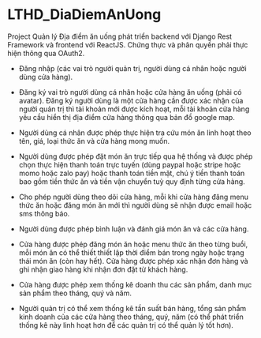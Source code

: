 # LTHD_DiaDiemAnUong
Project Quản lý Địa điểm ăn uống phát triển backend với Django Rest Framework và frontend với ReactJS. Chứng thực và phân quyền phải thực hiện thông qua OAuth2.
  - Đăng nhập (các vai trò người quản trị, người dùng cá nhân hoặc người dùng cửa hàng).
  - Đăng ký vai trò người dùng cá nhân hoặc cửa hàng ăn uống (phải có avatar). Đăng ký người dùng là một cửa hàng cần được xác nhận của người quản trị thì tài khoản mới được kích hoạt, mỗi tài khoản cửa hàng yêu cầu hiển thị địa điểm cửa hàng thông qua bản đồ google map.
  
  - Người dùng cá nhân được phép thực hiện tra cứu món ăn linh hoạt theo tên, giá, loại thức ăn và cửa hàng mong muốn.
  - Người dùng được phép đặt món ăn trực tiếp qua hệ thống và được phép chọn thực hiện thanh toán trực tuyến (dùng paypal hoặc stripe hoặc momo hoặc zalo pay) hoặc thanh toán tiền mặt, chú ý tiền thanh toán bao gồm tiền thức ăn và tiền vận chuyển tuỳ quy định từng cửa hàng.
  - Cho phép người dùng theo dõi cửa hàng, mỗi khi cửa hàng đăng menu thức ăn hoặc đăng món ăn mới thì người dùng sẽ nhận được email hoặc sms thông báo.
   - Người dùng được phép bình luận và đánh giá món ăn và các cửa hàng.
  
  - Cửa hàng được phép đăng món ăn hoặc menu thức ăn theo từng buổi, mỗi món ăn có thể thiết thiết lập thời điểm bán trong ngày hoặc trạng thái món ăn (còn hay hết). Cửa hàng được phép xác nhận đơn hàng và ghi nhận giao hàng khi nhận đơn đặt từ khách hàng.
  - Cửa hàng được phép xem thống kê doanh thu các sản phẩm, danh mục sản phẩm theo tháng, quý và năm.
  
  - Người quản trị có thể xem thống kê tần suất bán hàng, tổng sản phẩm kinh doanh của các cửa hàng theo tháng, quý, năm (có thể phát triển thống kê này linh hoạt hơn để các quản trị có thể quản lý tốt hơn). 

